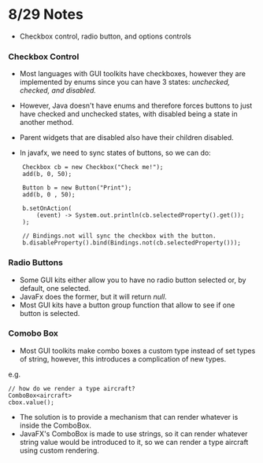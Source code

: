 # 8/29 Notes

- Checkbox control, radio button, and options controls


### Checkbox Control

- Most languages with GUI toolkits have checkboxes, however they are implemented by enums since you can have 3 states: *unchecked, checked, and disabled.*

- However, Java doesn't have enums and therefore forces buttons to just have checked and unchecked states, with disabled being a state in another method.

- Parent widgets that are disabled also have their children disabled. 

- In javafx, we need to sync states of buttons, so we can do: 

```
    Checkbox cb = new Checkbox("Check me!");
    add(b, 0, 50);

    Button b = new Button("Print");
    add(b, 0 , 50);
    
    b.setOnAction( 
        (event) -> System.out.println(cb.selectedProperty().get());
    );

    // Bindings.not will sync the checkbox with the button.
    b.disableProperty().bind(Bindings.not(cb.selectedProperty()));
```

### Radio Buttons
- Some GUI kits either allow you to have no radio button selected or, by default, one selected. 
- JavaFx does the former, but it will return *null*.
- Most GUI kits have a button group function that allow to see if one button is selected.


### Comobo Box
- Most GUI toolkits make combo boxes a custom type instead of set types of string, however, 
this introduces a complication of new types. 

e.g. 

```
// how do we render a type aircraft? 
ComboBox<aircraft>
cbox.value();
```

- The solution is to provide a mechanism that can render whatever is inside the ComboBox.
- JavaFX's ComboBox is made to use strings, so it can render whatever string value would be 
introduced to it, so we can render a type aircraft using custom rendering. 
